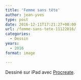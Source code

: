 ```yaml
---
title: 'Femme sans tête'
author: jean-yves
type: post
date: 2016-12-11T17:21:27+00:00
url: /femme-sans-tete-11122016/
categories:
  - Dessin
years:
  - 2016
format: image

---
```

Dessiné sur iPad avec [Procreate](https://procreate.com/).